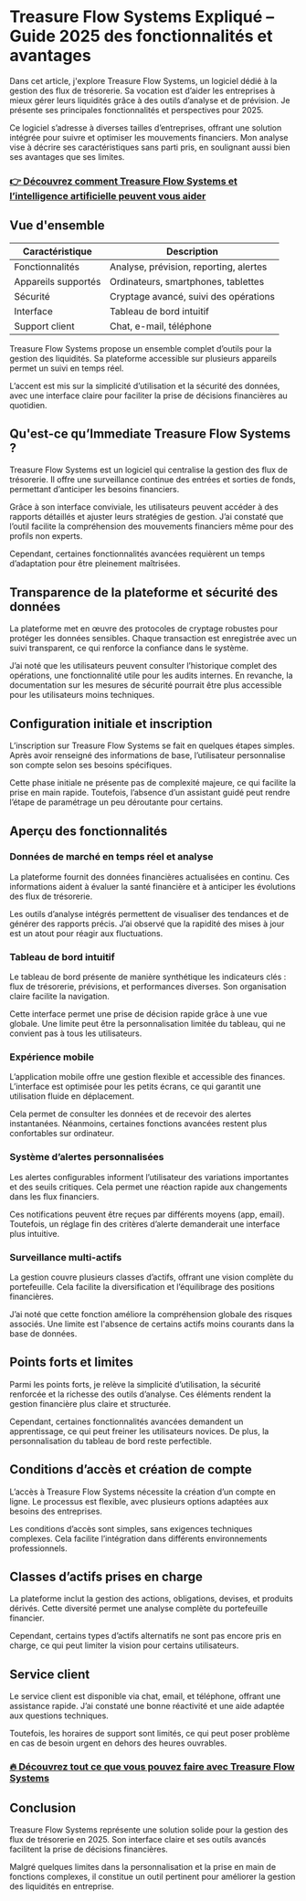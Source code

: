 # Treasure Flow Systems Expliqué – Guide 2025 des fonctionnalités et avantages
 

Dans cet article, j'explore Treasure Flow Systems, un logiciel dédié à la gestion des flux de trésorerie. Sa vocation est d’aider les entreprises à mieux gérer leurs liquidités grâce à des outils d’analyse et de prévision. Je présente ses principales fonctionnalités et perspectives pour 2025.

Ce logiciel s’adresse à diverses tailles d’entreprises, offrant une solution intégrée pour suivre et optimiser les mouvements financiers. Mon analyse vise à décrire ses caractéristiques sans parti pris, en soulignant aussi bien ses avantages que ses limites.

### [👉 Découvrez comment Treasure Flow Systems et l’intelligence artificielle peuvent vous aider](https://tinyurl.com/2y7gn2jb)
## Vue d'ensemble

| Caractéristique       | Description                                   |
|----------------------|-----------------------------------------------|
| Fonctionnalités      | Analyse, prévision, reporting, alertes         |
| Appareils supportés  | Ordinateurs, smartphones, tablettes            |
| Sécurité            | Cryptage avancé, suivi des opérations          |
| Interface           | Tableau de bord intuitif                        |
| Support client      | Chat, e-mail, téléphone                         |

Treasure Flow Systems propose un ensemble complet d’outils pour la gestion des liquidités. Sa plateforme accessible sur plusieurs appareils permet un suivi en temps réel.

L’accent est mis sur la simplicité d’utilisation et la sécurité des données, avec une interface claire pour faciliter la prise de décisions financières au quotidien.

## Qu'est-ce qu’Immediate Treasure Flow Systems ?

Treasure Flow Systems est un logiciel qui centralise la gestion des flux de trésorerie. Il offre une surveillance continue des entrées et sorties de fonds, permettant d’anticiper les besoins financiers.

Grâce à son interface conviviale, les utilisateurs peuvent accéder à des rapports détaillés et ajuster leurs stratégies de gestion. J’ai constaté que l’outil facilite la compréhension des mouvements financiers même pour des profils non experts.

Cependant, certaines fonctionnalités avancées requièrent un temps d’adaptation pour être pleinement maîtrisées.

## Transparence de la plateforme et sécurité des données

La plateforme met en œuvre des protocoles de cryptage robustes pour protéger les données sensibles. Chaque transaction est enregistrée avec un suivi transparent, ce qui renforce la confiance dans le système.

J’ai noté que les utilisateurs peuvent consulter l’historique complet des opérations, une fonctionnalité utile pour les audits internes. En revanche, la documentation sur les mesures de sécurité pourrait être plus accessible pour les utilisateurs moins techniques.

## Configuration initiale et inscription

L’inscription sur Treasure Flow Systems se fait en quelques étapes simples. Après avoir renseigné des informations de base, l’utilisateur personnalise son compte selon ses besoins spécifiques.

Cette phase initiale ne présente pas de complexité majeure, ce qui facilite la prise en main rapide. Toutefois, l’absence d’un assistant guidé peut rendre l’étape de paramétrage un peu déroutante pour certains.

## Aperçu des fonctionnalités

### Données de marché en temps réel et analyse

La plateforme fournit des données financières actualisées en continu. Ces informations aident à évaluer la santé financière et à anticiper les évolutions des flux de trésorerie.

Les outils d’analyse intégrés permettent de visualiser des tendances et de générer des rapports précis. J’ai observé que la rapidité des mises à jour est un atout pour réagir aux fluctuations.

### Tableau de bord intuitif

Le tableau de bord présente de manière synthétique les indicateurs clés : flux de trésorerie, prévisions, et performances diverses. Son organisation claire facilite la navigation.

Cette interface permet une prise de décision rapide grâce à une vue globale. Une limite peut être la personnalisation limitée du tableau, qui ne convient pas à tous les utilisateurs.

### Expérience mobile

L’application mobile offre une gestion flexible et accessible des finances. L’interface est optimisée pour les petits écrans, ce qui garantit une utilisation fluide en déplacement.

Cela permet de consulter les données et de recevoir des alertes instantanées. Néanmoins, certaines fonctions avancées restent plus confortables sur ordinateur.

### Système d’alertes personnalisées

Les alertes configurables informent l’utilisateur des variations importantes et des seuils critiques. Cela permet une réaction rapide aux changements dans les flux financiers.

Ces notifications peuvent être reçues par différents moyens (app, email). Toutefois, un réglage fin des critères d’alerte demanderait une interface plus intuitive.

### Surveillance multi-actifs

La gestion couvre plusieurs classes d’actifs, offrant une vision complète du portefeuille. Cela facilite la diversification et l’équilibrage des positions financières.

J’ai noté que cette fonction améliore la compréhension globale des risques associés. Une limite est l'absence de certains actifs moins courants dans la base de données.

## Points forts et limites

Parmi les points forts, je relève la simplicité d’utilisation, la sécurité renforcée et la richesse des outils d’analyse. Ces éléments rendent la gestion financière plus claire et structurée.

Cependant, certaines fonctionnalités avancées demandent un apprentissage, ce qui peut freiner les utilisateurs novices. De plus, la personnalisation du tableau de bord reste perfectible.

## Conditions d’accès et création de compte

L’accès à Treasure Flow Systems nécessite la création d’un compte en ligne. Le processus est flexible, avec plusieurs options adaptées aux besoins des entreprises.

Les conditions d’accès sont simples, sans exigences techniques complexes. Cela facilite l’intégration dans différents environnements professionnels.

## Classes d’actifs prises en charge

La plateforme inclut la gestion des actions, obligations, devises, et produits dérivés. Cette diversité permet une analyse complète du portefeuille financier.

Cependant, certains types d’actifs alternatifs ne sont pas encore pris en charge, ce qui peut limiter la vision pour certains utilisateurs.

## Service client

Le service client est disponible via chat, email, et téléphone, offrant une assistance rapide. J’ai constaté une bonne réactivité et une aide adaptée aux questions techniques.

Toutefois, les horaires de support sont limités, ce qui peut poser problème en cas de besoin urgent en dehors des heures ouvrables.

### [🔥 Découvrez tout ce que vous pouvez faire avec Treasure Flow Systems](https://tinyurl.com/2y7gn2jb)
## Conclusion

Treasure Flow Systems représente une solution solide pour la gestion des flux de trésorerie en 2025. Son interface claire et ses outils avancés facilitent la prise de décisions financières.

Malgré quelques limites dans la personnalisation et la prise en main de fonctions complexes, il constitue un outil pertinent pour améliorer la gestion des liquidités en entreprise.